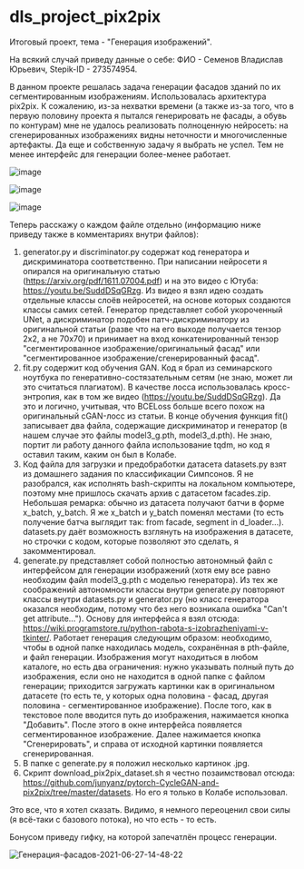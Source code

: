 # dls_project_pix2pix
Итоговый проект, тема - "Генерация изображений".

На всякий случай приведу данные о себе: ФИО - Семенов Владислав Юрьевич, Stepik-ID - 273574954.

В данном проекте решалась задача генерации фасадов зданий по их сегментированным изображениям. Использовалась архитектура pix2pix. К сожалению, из-за нехватки времени (а также из-за того, что в первую половину проекта я пытался генерировать не фасады, а обувь по контурам) мне не удалось реализовать полноценную нейросеть: на сгенерированных изображениях видны неточности и многочисленные артефакты. Да еще и собственную задачу я выбрать не успел. Тем не менее интерфейс для генерации более-менее работает.

![image](https://user-images.githubusercontent.com/74904348/123541159-ac68cb00-d74b-11eb-9b85-81e3bb3c59e2.png)

![image](https://user-images.githubusercontent.com/74904348/123542195-ed171300-d750-11eb-8e96-5d4ca380ae2c.png)

![image](https://user-images.githubusercontent.com/74904348/123542231-20f23880-d751-11eb-8149-2cbdd00d1ab2.png)

Теперь расскажу о каждом файле отдельно (информацию ниже приведу также в комментариях внутри файлов):
1. generator.py и discriminator.py содержат код генератора и дискриминатора соответственно. При написании нейросети я опирался на оригинальную статью (https://arxiv.org/pdf/1611.07004.pdf) и на это видео с Ютуба: https://youtu.be/SuddDSqGRzg. Из видео я взял идею создать отдельные классы слоёв нейросетей, на основе которых создаются классы самих сетей. Генератор представляет собой укороченный UNet, а дискриминатор подобен патч-дискриминатору из оригинальной статьи (разве что на его выходе получается тензор 2х2, а не 70х70) и принимает на вход конкатенированный тензор "сегментированное изображение/оригинальный фасад" или "сегментированное изображение/сгенерированный фасад".
2. fit.py содержит код обучения GAN. Код я брал из семинарского ноутбука по генеративно-состязательным сетям (не знаю, может ли это считаться плагиатом). В качестве лосса использовалась кросс-энтропия, как в том же видео (https://youtu.be/SuddDSqGRzg). Да это и логично, учитывая, что BCELoss больше всего похож на оригинальный cGAN-лосс из статьи. В конце обучения функция fit() записывает два файла, содержащие дискриминатор и генератор (в нашем случае это файлы model3_g.pth, model3_d.pth). Не знаю, портит ли работу данного файла использование tqdm, но код я оставил таким, каким он был в Колабе. 
3. Код файла для загрузки и предобработки датасета datasets.py взят из домашнего задания по классификации Симпсонов. Я не разобрался, как исполнять bash-скрипты на локальном компьютере, поэтому мне пришлось скачать  архив с датасетом facades.zip. Небольшая ремарка: обычно из датасета получают батчи в форме x_batch, y_batch. Я же x_batch и y_batch поменял местами (то есть получение батча выглядит так: from facade, segment in d_loader...). datasets.py даёт возможность взглянуть на изображения в датасете, но строчки с кодом, которые позволяют это сделать, я закомментировал.
4. generate.py представляет собой полностью автономный файл с интерфейсом для генерации изображений (хотя ему все равно необходим файл model3_g.pth с моделью генератора). Из тех же соображений автономности классы внутри generate.py повторяют классы внутри datasets.py и generator.py (но класс генератора оказался необходим, потому что без него возникала ошибка "Can't get attribute..."). Основу для интерфейса я взял отсюда: https://wiki.programstore.ru/python-rabota-s-izobrazheniyami-v-tkinter/. Работает генерация следующим образом: необходимо, чтобы в одной папке находилась модель, сохранённая в pth-файле, и файл генерации. Изображения могут находиться в любом каталоге, но есть два ограничения: нужно указывать полный путь до изображения, если оно не находится в одной папке с файлом генерации; приходится загружать картинки как в оригинальном датасете (то есть те, у которых одна половина - фасад, другая половина - сегментированное изображение). После того, как в текстовое поле вводится путь до изображения, нажимается кнопка "Добавить". После этого в окне интерфейса появляется сегментированное изображение. Далее нажимается кнопка "Сгенерировать", и справа от исходной картинки появляется сгенерированная.
5. В папке с generate.py я положил несколько картинок .jpg.
6. Скрипт download_pix2pix_dataset.sh я честно позаимствовал отсюда: https://github.com/junyanz/pytorch-CycleGAN-and-pix2pix/tree/master/datasets. Но его я только в Колабе использовал.

Это все, что я хотел сказать. Видимо, я немного переоценил свои силы (я всё-таки с базового потока), но что есть - то есть.

Бонусом приведу гифку, на которой запечатлён процесс генерации.

![Генерация-фасадов-2021-06-27-14-48-22](https://user-images.githubusercontent.com/74904348/123543406-e9868a80-d756-11eb-9247-62b5e4664e80.gif)
